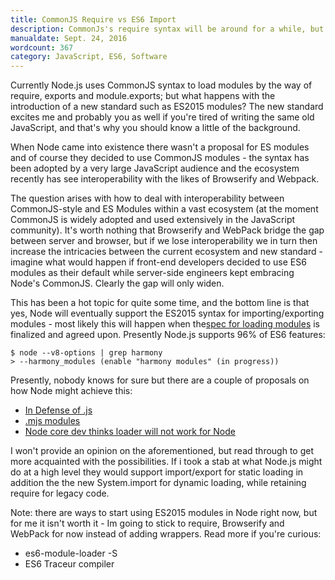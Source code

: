 ```yaml
---
title: CommonJS Require vs ES6 Import 
description: CommonJs's require syntax will be around for a while, but will we see ES6 modules in Node.js. Explore a little history as you go forth...
manualdate: Sept. 24, 2016
wordcount: 367
category: JavaScript, ES6, Software
---
```


Currently Node.js uses CommonJS syntax to load modules by the way of require, exports and module.exports; but what happens with the introduction of a new standard such as ES2015 modules? The new standard excites me and probably you as well if you're tired of writing the same old JavaScript, and that's why you should know a little of the background.

When Node came into existence there wasn't a proposal for ES modules and of course they decided to use CommonJS modules - the syntax has been adopted by a very large JavaScript audience and the ecosystem recently has see interoperability with the likes of Browserify and Webpack.
 
 The question arises with how to deal with interoperability between CommonJS-style and ES Modules within a vast ecosystem (at the moment CommonJS is widely adopted and used extensively in the JavaScript community). It's worth nothing that Browserify and WebPack bridge the gap between server and browser, but if we lose interoperability we in turn then increase the intricacies between the current ecosystem and new standard - imagine what would happen if front-end developers decided to use ES6 modules as their default while server-side engineers kept embracing Node's CommonJS. Clearly the gap will only widen.
 
This has been a hot topic for quite some time, and the bottom line is that yes, Node will eventually support the ES2015 syntax for importing/exporting modules - most likely this will happen when the[spec for loading modules](https://github.com/whatwg/loader) is finalized and agreed upon. Presently Node.js supports 96% of ES6 features:

<pre><code class="language-bash">$ node --v8-options | grep harmony 
> --harmony_modules (enable "harmony modules" (in progress))
</code></pre>

Presently, nobody knows for sure but there are a couple of proposals on how Node might achieve this:

* [In Defense of .js](https://github.com/dherman/defense-of-dot-js/blob/master/proposal.md)
* [.mjs modules](https://github.com/nodejs/node-eps/blob/master/002-es6-modules.md)
* [Node core dev thinks loader will not work for Node](https://github.com/whatwg/loader/issues/54) 


I won't provide an opinion on the aforementioned, but read through to get more acquainted with the possibilities. If i took a stab at what Node.js might do at a high level they would support import/export for static loading in addition the the new System.import for dynamic loading, while retaining require for legacy code.

Note: there are ways to start using ES2015 modules in Node right now, but for me it isn't worth it - Im going to stick to require, Browserify and WebPack for now instead of adding wrappers. Read more if you're curious:

* es6-module-loader -S
* ES6 Traceur compiler
